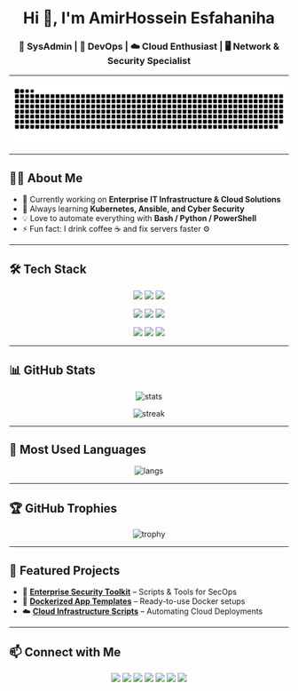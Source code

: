 <h1 align="center">Hi 👋, I'm AmirHossein Esfahaniha</h1>
<h3 align="center">🚀 SysAdmin | 🐳 DevOps | ☁️ Cloud Enthusiast | 🖥️ Network & Security Specialist</h3>

---

<p align="center">
  <img src="https://raw.githubusercontent.com/platane/snk/output/github-contribution-grid-snake.svg" alt="github-snake" />
</p>

---

## 👨‍💻 About Me
- 🔭 Currently working on **Enterprise IT Infrastructure & Cloud Solutions**  
- 🌱 Always learning **Kubernetes, Ansible, and Cyber Security**  
- 💡 Love to automate everything with **Bash / Python / PowerShell**  
- ⚡ Fun fact: I drink coffee ☕ and fix servers faster ⚙️  

---

## 🛠 Tech Stack
<p align="center">
  <img src="https://img.shields.io/badge/Linux-FCC624?style=for-the-badge&logo=linux&logoColor=black" />
  <img src="https://img.shields.io/badge/Docker-2496ED?style=for-the-badge&logo=docker&logoColor=white" />
  <img src="https://img.shields.io/badge/Kubernetes-326CE5?style=for-the-badge&logo=kubernetes&logoColor=white" />
</p>
<p align="center">
  <img src="https://img.shields.io/badge/Ansible-EE0000?style=for-the-badge&logo=ansible&logoColor=white" />
  <img src="https://img.shields.io/badge/Python-3776AB?style=for-the-badge&logo=python&logoColor=white" />
  <img src="https://img.shields.io/badge/Bash-4EAA25?style=for-the-badge&logo=gnu-bash&logoColor=white" />
</p>
<p align="center">
  <img src="https://img.shields.io/badge/NGINX-009639?style=for-the-badge&logo=nginx&logoColor=white" />
  <img src="https://img.shields.io/badge/VMware-607078?style=for-the-badge&logo=vmware&logoColor=white" />
  <img src="https://img.shields.io/badge/PHP-777BB4?style=for-the-badge&logo=php&logoColor=white" />
</p>

---

## 📊 GitHub Stats
<p align="center">
  <img src="https://github-readme-stats.vercel.app/api?username=esfahaniha&show_icons=true&theme=radical" alt="stats" />
</p>
<p align="center">
  <img src="https://github-readme-streak-stats.herokuapp.com/?user=esfahaniha&theme=radical" alt="streak" />
</p>

---

## 🚀 Most Used Languages
<p align="center">
  <img src="https://github-readme-stats.vercel.app/api/top-langs/?username=esfahaniha&layout=compact&theme=radical" alt="langs" />
</p>

---

## 🏆 GitHub Trophies
<p align="center">
  <img src="https://github-profile-trophy.vercel.app/?username=esfahaniha&theme=radical&margin-w=5&margin-h=5" alt="trophy" />
</p>

---

## 🌟 Featured Projects
- 🔐 [**Enterprise Security Toolkit**](https://github.com/esfahaniha/security-toolkit) – Scripts & Tools for SecOps  
- 🐳 [**Dockerized App Templates**](https://github.com/esfahaniha/docker-apps) – Ready-to-use Docker setups  
- ☁️ [**Cloud Infrastructure Scripts**](https://github.com/esfahaniha/cloud-infra) – Automating Cloud Deployments  

---

## 📫 Connect with Me
<p align="center">
  <a href="mailto:e4fahani@gmail.com"><img src="https://img.shields.io/badge/Email-D14836?style=for-the-badge&logo=gmail&logoColor=white" /></a>
  <a href="https://discord.com/users/esam_dpge"><img src="https://img.shields.io/badge/Discord-7289DA?style=for-the-badge&logo=discord&logoColor=white" /></a>
  <a href="https://t.me/esam_dpge"><img src="https://img.shields.io/badge/Telegram-2CA5E0?style=for-the-badge&logo=telegram&logoColor=white" /></a>
  <a href="https://x.com/YOUR_X"><img src="https://img.shields.io/badge/X-000000?style=for-the-badge&logo=x&logoColor=white" /></a>
  <a href="https://www.reddit.com/user/YOUR_REDDIT"><img src="https://img.shields.io/badge/Reddit-FF4500?style=for-the-badge&logo=reddit&logoColor=white" /></a>
  <a href="https://www.youtube.com/c/YOUR_YOUTUBE"><img src="https://img.shields.io/badge/YouTube-FF0000?style=for-the-badge&logo=youtube&logoColor=white" /></a>
  <a href="https://www.instagram.com/YOUR_INSTAGRAM"><img src="https://img.shields.io/badge/Instagram-E1306C?style=for-the-badge&logo=instagram&logoColor=white" /></a>
</p>
